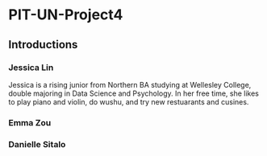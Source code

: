 # PIT-UN-Project4

## Introductions
### Jessica Lin
Jessica is a rising junior from Northern BA studying at Wellesley College, double majoring in Data Science and Psychology. In her free time, she likes to play piano and violin, do wushu, and try new restuarants and cusines. 

### Emma Zou

### Danielle Sitalo
